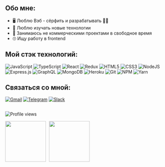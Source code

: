 ## Обо мне:
  * :desktop_computer: Люблю Вэб - сёрфить и  разрабатывать :surfing_man:
  * :robot: Люблю изучать новые технологии
  * :art: Занимаюсь не коммерческими проектами в свободное время
  * :roll_eyes: Ищу работу в frontend

## Мой стэк технологий: 
 ![JavaScript](https://img.shields.io/badge/javascript-%23323330.svg?style=for-the-badge&logo=javascript&logoColor=%23F7DF1E)
 ![TypeScript](https://img.shields.io/badge/typescript-%23007ACC.svg?style=for-the-badge&logo=typescript&logoColor=white)
 ![React](https://img.shields.io/badge/react-%2320232a.svg?style=for-the-badge&logo=react&logoColor=%2361DAFB)
 ![Redux](https://img.shields.io/badge/redux-%23593d88.svg?style=for-the-badge&logo=redux&logoColor=white)
 ![HTML5](https://img.shields.io/badge/html5-%23E34F26.svg?style=for-the-badge&logo=html5&logoColor=white)
 ![CSS3](https://img.shields.io/badge/css3-%231572B6.svg?style=for-the-badge&logo=css3&logoColor=white)
 ![NodeJS](https://img.shields.io/badge/node.js-6DA55F?style=for-the-badge&logo=node.js&logoColor=white)
 ![Express.js](https://img.shields.io/badge/express.js-%23404d59.svg?style=for-the-badge&logo=express&logoColor=%2361DAFB)
 ![GraphQL](https://img.shields.io/badge/-GraphQL-E10098?style=for-the-badge&logo=graphql&logoColor=white)
 ![MongoDB](https://img.shields.io/badge/MongoDB-%234ea94b.svg?style=for-the-badge&logo=mongodb&logoColor=white)
 ![Heroku](https://img.shields.io/badge/heroku-%23430098.svg?style=for-the-badge&logo=heroku&logoColor=white)
 ![Git](https://img.shields.io/badge/git-%23F05033.svg?style=for-the-badge&logo=git&logoColor=white)
 ![NPM](https://img.shields.io/badge/NPM-%23000000.svg?style=for-the-badge&logo=npm&logoColor=white)
	![Yarn](https://img.shields.io/badge/yarn-%232C8EBB.svg?style=for-the-badge&logo=yarn&logoColor=white)

## Связаться со мной:
[![Gmail](https://img.shields.io/badge/Gmail-D14836?style=for-the-badge&logo=gmail&logoColor=white)](mailto:larikov174@gmail.com)
[![Telegram](https://img.shields.io/badge/Telegram-2CA5E0?style=for-the-badge&logo=telegram&logoColor=white)](https://t.me/larikov174)
[![Slack](https://img.shields.io/badge/Slack-4A154B?style=for-the-badge&logo=slack&logoColor=white)](https://app.slack.com/client/TPV9DP0N4/CPMC6HQ1F/user_profile/U022HNBBUQY)
##
![Profile views](https://gpvc.arturio.dev/larikov174)
<div>
  <a href="https://github-readme-stats.vercel.app/api?username=larikov174&include_all_commits=true&count_private=true&show_icons=true&theme=react#gh-dark-mode-only">
    <img  align="left" height="130" style="margin-right: 10px" src="https://github-readme-stats.vercel.app/api?username=larikov174&include_all_commits=true&count_private=true&show_icons=true&theme=react" />
  </a>
   <a href="https://github-readme-stats.vercel.app/api?username=larikov174&include_all_commits=true&count_private=true&show_icons=true&theme=default#gh-light-mode-only">
    <img  align="left" height="130" style="margin-right: 10px" src="https://github-readme-stats.vercel.app/api?username=larikov174&include_all_commits=true&count_private=true&show_icons=true&theme=default" />
  </a>
</div>

